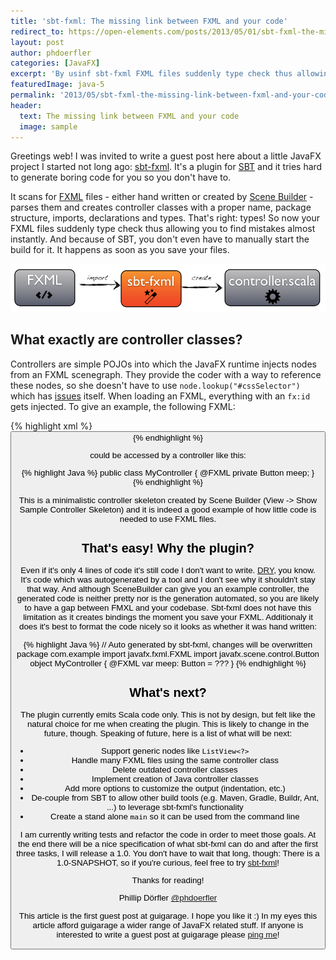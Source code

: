 ```yaml
---
title: 'sbt-fxml: The missing link between FXML and your code'
redirect_to: https://open-elements.com/posts/2013/05/01/sbt-fxml-the-missing-link-between-fxml-and-your-code/
layout: post
author: phdoerfler
categories: [JavaFX]
excerpt: 'By usinf sbt-fxml FXML files suddenly type check thus allowing you to find mistakes almost instantly.'
featuredImage: java-5
permalink: '2013/05/sbt-fxml-the-missing-link-between-fxml-and-your-code/'
header:
  text: The missing link between FXML and your code
  image: sample
---
```

Greetings web! I was invited to write a guest post here about a little JavaFX project I started not long ago: [sbt-fxml](https://bitbucket.org/phdoerfler/sbt-fxml). It's a plugin for [SBT](http://scala-sbt.org) and it tries hard to generate boring code for you so you don't have to.

It scans for [FXML](http://docs.oracle.com/javafx/2/fxml_get_started/jfxpub-fxml_get_started.htm) files - either hand written or created by [Scene Builder](http://www.oracle.com/technetwork/java/javafx/tools/index.html) - parses them and creates controller classes with a proper name, package structure, imports, declarations and types. That's right: types! So now your FXML files suddenly type check thus allowing you to find mistakes almost instantly. And because of SBT, you don't even have to manually start the build for it. It happens as soon as you save your files.

![scala](/assets/posts/guigarage-legacy/scala.png)

## What exactly are controller classes?

Controllers are simple POJOs into which the JavaFX runtime injects nodes from an FXML scenegraph. They provide the coder with a way to reference these nodes, so she doesn't have to use `node.lookup("#cssSelector")` which has [issues](http://mail.openjdk.java.net/pipermail/openjfx-dev/2013-March/006638.html) itself. When loading an FXML, everything with an `fx:id` gets injected. To give an example, the following FXML:

{% highlight xml %}
<Button fx:id="meep" />
{% endhighlight %}

could be accessed by a controller like this:

{% highlight Java %}
public class MyController {
    @FXML
    private Button meep;
}
{% endhighlight %}

This is a minimalistic controller skeleton created by Scene Builder (View -> Show Sample Controller Skeleton) and it is indeed a good example of how little code is needed to use FXML files.

## That's easy! Why the plugin?

Even if it's only 4 lines of code it's still code I don't want to write. [DRY](http://de.wikipedia.org/wiki/Don’t_repeat_yourself), you know. It's code which was autogenerated by a tool and I don't see why it shouldn't stay that way. And although SceneBuilder can give you an example controller, the generated code is neither pretty nor is the generation automated, so you are likely to have a gap between FMXL and your codebase. Sbt-fxml does not have this limitation as it creates bindings the moment you save your FXML. Additionaly it does it's best to format the code nicely so it looks as whether it was hand written:

{% highlight Java %}
// Auto generated by sbt-fxml, changes will be overwritten
package com.example
import javafx.fxml.FXML
import javafx.scene.control.Button
object MyController {
  @FXML
  var meep: Button = ???
}
{% endhighlight %}

## What's next?

The plugin currently emits Scala code only. This is not by design, but felt like the natural choice for me when creating the plugin. This is likely to change in the future, though. Speaking of future, here is a list of what will be next:

* Support generic nodes like `ListView<?>`
* Handle many FXML files using the same controller class
* Delete outdated controller classes
* Implement creation of Java controller classes
* Add more options to customize the output (indentation, etc.)
* De-couple from SBT to allow other build tools (e.g. Maven, Gradle, Buildr, Ant, ...) to leverage sbt-fxml's functionality
* Create a stand alone `main` so it can be used from the command line

I am currently writing tests and refactor the code in order to meet those goals. At the end there will be a nice specification of what sbt-fxml can do and after the first three tasks, I will release a 1.0. You don't have to wait that long, though: There is a 1.0-SNAPSHOT, so if you're curious, feel free to try [sbt-fxml](https://bitbucket.org/phdoerfler/sbt-fxml/overview)!

Thanks for reading!

Phillip Dörfler [@phdoerfler](https://twitter.com/phdoerfler)

This article is the first guest post at guigarage. I hope you like it :)
In my eyes this article afford guigarage a wider range of JavaFX related stuff.
If anyone is interested to write a guest post at guigarage please [ping me](https://twitter.com/hendrikEbbers)!
